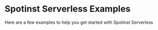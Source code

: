 # Spotinst Serverless Examples

Here are a few examples to help you get started with Spotinst Serverless